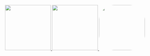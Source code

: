 <div align="right">
  <a href="https://github.com/SamuelAlan19">
  <img height="150em" src="https://github-readme-stats.vercel.app/api?username=SamuelAlan19&show_icons=true&theme=cobalt&include_all_commits=true&count_private=true"/>
   <img height="150em" src="https://github-readme-stats.vercel.app/api/top-langs/?username=SamuelAlan19&layout=compact&langs_count=6&theme=cobalt"/>
    <img src="https://picrew.me/shareImg/org/202210/338224_oDvR6jX2.png" height="150" style="border-radius:50px;"
